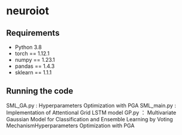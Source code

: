 # neuroiot
## Requirements
- Python 3.8
- torch == 1.12.1
- numpy == 1.23.1
- pandas == 1.4.3
- sklearn == 1.1.1

## Running the code
SML_GA.py : Hyperparameters Optimization with PGA
SML_main.py : Implementation of Attentional Grid LSTM model
GP.py ： Multivariate Gaussian Model for Classification and Ensemble Learning by Voting MechanismHyperparameters Optimization with PGA
